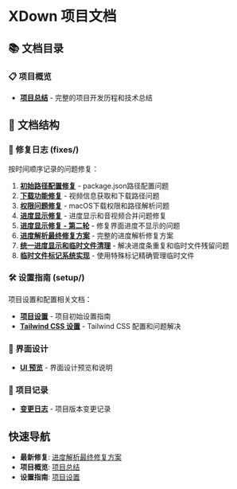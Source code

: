 # XDown 项目文档

## 📚 文档目录

### 📋 项目概览

- **[项目总结](./project-summary.md)** - 完整的项目开发历程和技术总结

## 📁 文档结构

### 🔧 修复日志 (fixes/)

按时间顺序记录的问题修复：

1. **[初始路径配置修复](./fixes/01-initial-path-config-fix.md)** - package.json路径配置问题
2. **[下载功能修复](./fixes/02-download-functionality-fix.md)** - 视频信息获取和下载路径问题
3. **[权限问题修复](./fixes/03-permission-fix.md)** - macOS下载权限和路径解析问题
4. **[进度显示修复](./fixes/03-progress-fix.md)** - 进度显示和音视频合并问题修复
5. **[进度显示修复 - 第二轮](./fixes/04-progress-display-fix.md)** - 修复界面进度不显示的问题
6. **[进度解析最终修复方案](./fixes/05-progress-parsing-final-fix.md)** - 完整的进度解析修复方案
7. **[统一进度显示和临时文件清理](./fixes/06-unified-progress-and-cleanup.md)** - 解决进度条重复和临时文件残留问题
8. **[临时文件标记系统实现](./fixes/07-temp-file-marking-system.md)** - 使用特殊标记精确管理临时文件

### 🛠️ 设置指南 (setup/)

项目设置和配置相关文档：

- **[项目设置](./setup/project-setup.md)** - 项目初始设置指南
- **[Tailwind CSS 设置](./setup/tailwind-setup.md)** - Tailwind CSS 配置和问题解决

### 🎨 界面设计

- **[UI 预览](./ui-preview.md)** - 界面设计预览和说明

### 📝 项目记录

- **[变更日志](./changelog.md)** - 项目版本变更记录

## 快速导航

- **最新修复**: [进度解析最终修复方案](fixes/05-progress-parsing-final-fix.md)
- **项目概览**: [项目总结](project-summary.md)
- **设置指南**: [项目设置](setup/project-setup.md)
